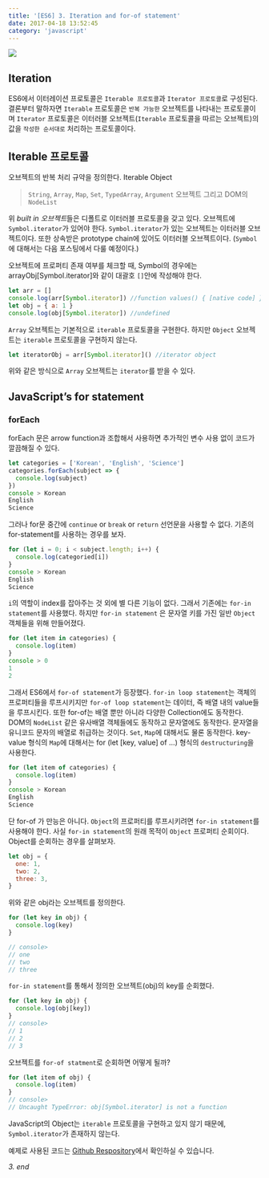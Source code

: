 ```yaml
---
title: '[ES6] 3. Iteration and for-of statement'
date: 2017-04-18 13:52:45
category: 'javascript'
---
```


![](/images/javascript_es6.png)

## Iteration

ES6에서 이터레이션 프로토콜은 `Iterable 프로토콜`과 `Iterator 프로토콜`로 구성된다. 결론부터 말하자면 `Iterable` 프로토콜은 `반복 가능한` 오브젝트를 나타내는 프로토콜이며 `Iterator` 프로토콜은 이터러블 오브젝트(`Iterable` 프로토콜을 따르는 오브젝트)의 값을 `작성한 순서대로` 처리하는 프로토콜이다.

## Iterable 프로토콜

오브젝트의 반복 처리 규약을 정의한다.
Iterable Object

> `String`, `Array`, `Map`, `Set`, `TypedArray`, `Argument` 오브젝트
> 그리고 DOM의 `NodeList`

위 *built in 오브젝트*들은 디폴트로 이터러블 프로토콜을 갖고 있다. 오브젝트에 `Symbol.iterator`가 있어야 한다. `Symbol.iterator`가 있는 오브젝트는 이터러블 오브젝트이다. 또한 상속받은 prototype chain에 있어도 이터러블 오브젝트이다. (`Symbol`에 대해서는 다음 포스팅에서 다룰 예정이다.)

오브젝트에 프로퍼티 존재 여부를 체크할 때, Symbol의 경우에는 arrayObj[Symbol.iterator]와 같이 대괄호 `[]`안에 작성해야 한다.

```js
let arr = []
console.log(arr[Symbol.iterator]) //function values() { [native code] }
let obj = { a: 1 }
console.log(obj[Symbol.iterator]) //undefined
```

`Array` 오브젝트는 기본적으로 `iterable` 프로토콜을 구현한다. 하지만 `Object` 오브젝트는 `iterable` 프로토콜을 구현하지 않는다.

```js
let iteratorObj = arr[Symbol.iterator]() //iterator object
```

위와 같은 방식으로 `Array` 오브젝트는 `iterator`를 받을 수 있다.

## JavaScript’s for statement

### forEach

forEach 문은 arrow function과 조합해서 사용하면 추가적인 변수 사용 없이 코드가 깔끔해질 수 있다.

```js
let categories = ['Korean', 'English', 'Science']
categories.forEach(subject => {
  console.log(subject)
})
console > Korean
English
Science
```

그러나 for문 중간에 `continue` or `break` or `return` 선언문을 사용할 수 없다. 기존의 for-statement를 사용하는 경우를 보자.

```js
for (let i = 0; i < subject.length; i++) {
  console.log(categoried[i])
}
console > Korean
English
Science
```

`i`의 역할이 index를 잡아주는 것 외에 별 다른 기능이 없다. 그래서 기존에는 `for-in statement`를 사용했다. 하지만 `for-in statement` 은 문자열 키를 가진 일반 `Object` 객체들을 위해 만들어졌다.

```js
for (let item in categories) {
  console.log(item)
}
console > 0
1
2
```

그래서 ES6에서 `for-of statement`가 등장했다.
`for-in loop statement`는 객체의 프로퍼티들을 루프시키지만 `for-of loop statement`는 데이터, 즉 배열 내의 value들을 루프시킨다. 또한 for-of는 배열 뿐만 아니라 다양한 Collection에도 동작한다. DOM의 `NodeList` 같은 유사배열 객체들에도 동작하고 문자열에도 동작한다. 문자열을 유니코드 문자의 배열로 취급하는 것이다. `Set`, `Map`에 대해서도 물론 동작한다. key-value 형식의 `Map`에 대해서는 for (let [key, value] of …) 형식의 `destructuring`을 사용한다.

```js
for (let item of categories) {
  console.log(item)
}
console > Korean
English
Science
```

단 for-of 가 만능은 아니다. `Object`의 프로퍼티를 루프시키려면 `for-in statement`를 사용해야 한다. 사실 `for-in statement`의 원래 목적이 `Object` 프로퍼티 순회이다. Object를 순회하는 경우를 살펴보자.

```js
let obj = {
  one: 1,
  two: 2,
  three: 3,
}
```

위와 같은 obj라는 오브젝트를 정의한다.

```js
for (let key in obj) {
  console.log(key)
}

// console>
// one
// two
// three
```

`for-in statement`를 통해서 정의한 오브젝트(obj)의 key를 순회했다.

```js
for (let key in obj) {
  console.log(obj[key])
}
// console>
// 1
// 2
// 3
```

오브젝트를 `for-of statment`로 순회하면 어떻게 될까?

```js
for (let item of obj) {
  console.log(item)
}
// console>
// Uncaught TypeError: obj[Symbol.iterator] is not a function
```

JavaScript의 Object는 `iterable` 프로토콜을 구현하고 있지 않기 때문에, `Symbol.iterator`가 존재하지 않는다.

예제로 사용된 코드는 [Github Respository](https://github.com/JaeYeopHan/ECMAScript6_study)에서 확인하실 수 있습니다.

_3. end_
